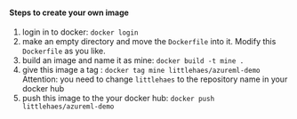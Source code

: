 #### Steps to create your own image

1. login in to docker: ```docker login```		
2. make an empty directory and move the ```Dockerfile``` into it. Modify this ```Dockerfile``` as you like.
3. build an image and name it as mine:  ```docker build -t mine .```
4. give this image a tag : ```docker tag mine littlehaes/azureml-demo``` Attention: you need to change ```littlehaes``` to the repository name in your docker hub
5. push this image to the your docker hub: ```docker push littlehaes/azureml-demo```



